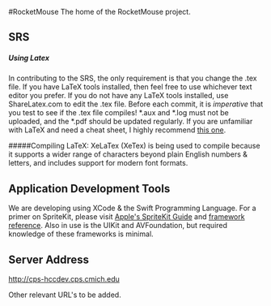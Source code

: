 #RocketMouse
The home of the RocketMouse project.

## SRS

##### Using Latex

In contributing to the SRS, the only requirement is that you change the .tex file. If you have LaTeX tools installed, then feel free to use whichever text editor you prefer. If you do not have any LaTeX tools installed, use ShareLatex.com to edit the .tex file. Before each commit, it is _imperative_ that you test to see if the .tex file compiles! \*.aux and \*.log  must not be uploaded, and the \*.pdf should be updated regularly. If you are unfamiliar with LaTeX and need a cheat sheet, I highly recommend [this one](http://www.stdout.org/~winston/latex/latexsheet-a4.pdf).

#####Compiling LaTeX:
XeLaTex (XeTex) is being used to compile because it supports a wider range of characters beyond plain English numbers & letters, and includes support for modern font formats.

## Application Development Tools

We are developing using XCode & the Swift Programming Language.
For a primer on SpriteKit, please visit [Apple's SpriteKit Guide](https://developer.apple.com/library/ios/documentation/GraphicsAnimation/Conceptual/SpriteKit_PG/Introduction/Introduction.html) and [framework reference](https://developer.apple.com/library/IOs/documentation/SpriteKit/Reference/SpriteKitFramework_Ref/index.html). 
Also in use is the UIKit and AVFoundation, but required knowledge of these frameworks is minimal. 

## Server Address

http://cps-hccdev.cps.cmich.edu

Other relevant URL's to be added.
